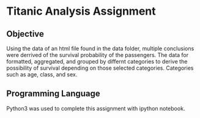 # Titanic Analysis Assignment

## Objective

Using the data of an html file found in the data folder, multiple conclusions were derrived of the survival probability of the passengers. The data for formatted, aggregated, and grouped by differnt categories to derive the possibility of survival depending on those selected categories. Categories such as age, class, and sex.

## Programming Language

Python3 was used to complete this assignment with ipython notebook.



